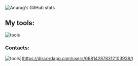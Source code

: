 ![Anurag's GitHub stats](https://github-readme-stats.vercel.app/api?username=Lapl4ce&show_icons=true&theme=transparent)
<br />
## My tools:
![tools](https://skillicons.dev/icons?i=js,html,css,python,github,nodejs,vscode)
### Contacts:
![tools](https://skillicons.dev/icons?i=discord)](https://discordapp.com/users/668142878312103938/)
